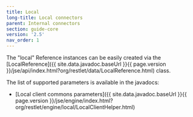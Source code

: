 ```yaml
---
title: Local
long-title: Local connectors
parent: Internal connectors
section: guide-core
version: '2.5'
nav_order: 1
---
```

The "local" Reference instances can be easily created via the
[LocalReference]({{ site.data.javadoc.baseUrl }}{{ page.version }}/jse/api/index.html?org/restlet/data/LocalReference.html)
class.

The list of supported parameters is available in the javadocs:

-   [Local client commons
    parameters]({{ site.data.javadoc.baseUrl }}{{ page.version }}/jse/engine/index.html?org/restlet/engine/local/LocalClientHelper.html)
